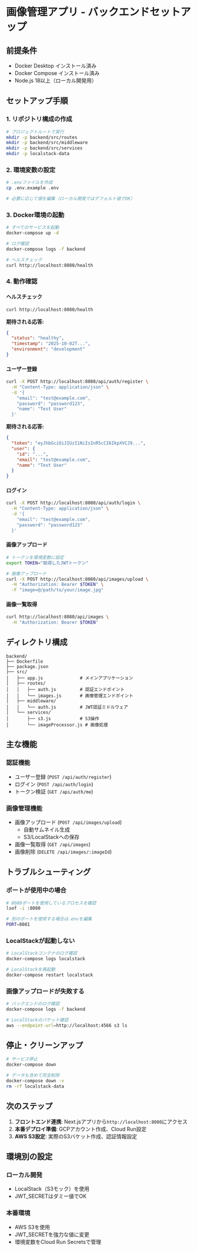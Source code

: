 # 画像管理アプリ - バックエンドセットアップ

## 前提条件
- Docker Desktop インストール済み
- Docker Compose インストール済み
- Node.js 18以上（ローカル開発用）

## セットアップ手順

### 1. リポジトリ構成の作成

```bash
# プロジェクトルートで実行
mkdir -p backend/src/routes
mkdir -p backend/src/middleware
mkdir -p backend/src/services
mkdir -p localstack-data
```

### 2. 環境変数の設定

```bash
# .envファイルを作成
cp .env.example .env

# 必要に応じて値を編集（ローカル開発ではデフォルト値でOK）
```

### 3. Docker環境の起動

```bash
# すべてのサービスを起動
docker-compose up -d

# ログ確認
docker-compose logs -f backend

# ヘルスチェック
curl http://localhost:8080/health
```

### 4. 動作確認

#### ヘルスチェック
```bash
curl http://localhost:8080/health
```

**期待される応答:**
```json
{
  "status": "healthy",
  "timestamp": "2025-10-02T...",
  "environment": "development"
}
```

#### ユーザー登録
```bash
curl -X POST http://localhost:8080/api/auth/register \
  -H "Content-Type: application/json" \
  -d '{
    "email": "test@example.com",
    "password": "password123",
    "name": "Test User"
  }'
```

**期待される応答:**
```json
{
  "token": "eyJhbGciOiJIUzI1NiIsInR5cCI6IkpXVCJ9...",
  "user": {
    "id": "...",
    "email": "test@example.com",
    "name": "Test User"
  }
}
```

#### ログイン
```bash
curl -X POST http://localhost:8080/api/auth/login \
  -H "Content-Type: application/json" \
  -d '{
    "email": "test@example.com",
    "password": "password123"
  }'
```

#### 画像アップロード
```bash
# トークンを環境変数に設定
export TOKEN="取得したJWTトークン"

# 画像アップロード
curl -X POST http://localhost:8080/api/images/upload \
  -H "Authorization: Bearer $TOKEN" \
  -F "image=@/path/to/your/image.jpg"
```

#### 画像一覧取得
```bash
curl http://localhost:8080/api/images \
  -H "Authorization: Bearer $TOKEN"
```

## ディレクトリ構成

```
backend/
├── Dockerfile
├── package.json
├── src/
│   ├── app.js              # メインアプリケーション
│   ├── routes/
│   │   ├── auth.js         # 認証エンドポイント
│   │   └── images.js       # 画像管理エンドポイント
│   ├── middleware/
│   │   └── auth.js         # JWT認証ミドルウェア
│   └── services/
│       ├── s3.js           # S3操作
│       └── imageProcessor.js # 画像処理
```

## 主な機能

### 認証機能
- ユーザー登録 (`POST /api/auth/register`)
- ログイン (`POST /api/auth/login`)
- トークン検証 (`GET /api/auth/me`)

### 画像管理機能
- 画像アップロード (`POST /api/images/upload`)
  - 自動サムネイル生成
  - S3/LocalStackへの保存
- 画像一覧取得 (`GET /api/images`)
- 画像削除 (`DELETE /api/images/:imageId`)

## トラブルシューティング

### ポートが使用中の場合
```bash
# 8080ポートを使用しているプロセスを確認
lsof -i :8080

# 別のポートを使用する場合は.envを編集
PORT=8081
```

### LocalStackが起動しない
```bash
# LocalStackコンテナのログ確認
docker-compose logs localstack

# LocalStackを再起動
docker-compose restart localstack
```

### 画像アップロードが失敗する
```bash
# バックエンドのログ確認
docker-compose logs -f backend

# LocalStackのバケット確認
aws --endpoint-url=http://localhost:4566 s3 ls
```

## 停止・クリーンアップ

```bash
# サービス停止
docker-compose down

# データも含めて完全削除
docker-compose down -v
rm -rf localstack-data
```

## 次のステップ

1. **フロントエンド連携**: Next.jsアプリから`http://localhost:8080`にアクセス
2. **本番デプロイ準備**: GCPアカウント作成、Cloud Run設定
3. **AWS S3設定**: 実際のS3バケット作成、認証情報設定

## 環境別の設定

### ローカル開発
- LocalStack（S3モック）を使用
- JWT_SECRETはダミー値でOK

### 本番環境
- AWS S3を使用
- JWT_SECRETを強力な値に変更
- 環境変数をCloud Run Secretsで管理
